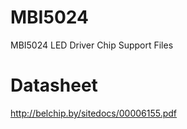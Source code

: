 
# MBI5024
MBI5024 LED Driver Chip Support Files

# Datasheet
http://belchip.by/sitedocs/00006155.pdf

